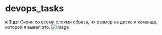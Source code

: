 # devops_tasks
**к 3 дз**: Скрин со всеми слоями образа, их размер на диске и команда, которой я вывел это.
![image](https://github.com/xanyoung/devops_tasks/assets/97846393/3537b067-8a81-4df3-8048-aaec97c446f6)
